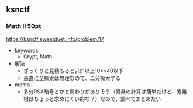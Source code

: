 ## ksnctf

### Math II 50pt
https://ksnctf.sweetduet.info/problem/17

* keywords
  - Crypt, Math
* 解法
  - ざっくりと見積もると`y`は1以上10**40以下
  - 愚直に全探索は無理なので、二分探索する
* memo
  - 多分RSA暗号とかと関わりがありそう（累乗の計算は簡単だけど、累乗根はちょっと求めにくい的な？）なので、調べてまとめたい
